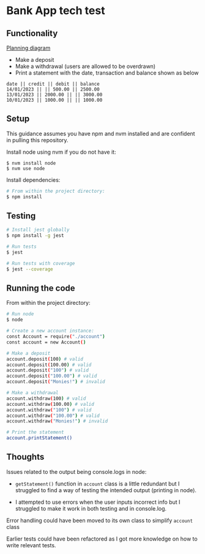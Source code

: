 # Bank App tech test

## Functionality
[Planning diagram](https://raw.githubusercontent.com/AUTOMCAS/bank_tech_test/main/diagram.png)

- Make a deposit
- Make a withdrawal (users are allowed to be overdrawn)
- Print a statement with the date, transaction and balance shown as below

```
date || credit || debit || balance
14/01/2023 || || 500.00 || 2500.00
13/01/2023 || 2000.00 || || 3000.00
10/01/2023 || 1000.00 || || 1000.00
```


## Setup

This guidance assumes you have npm and nvm installed and are confident in pulling this repository.

Install node using nvm if you do not have it:
```
$ nvm install node
$ nvm use node
```

Install dependencies:
``` bash
# From within the project directory:
$ npm install
```

## Testing

```bash
# Install jest globally
$ npm install -g jest

# Run tests
$ jest

# Run tests with coverage
$ jest --coverage
```

## Running the code
From within the project directory:
```bash
# Run node
$ node

# Create a new account instance:
const Account = require("./account")
const account = new Account()

# Make a deposit
account.deposit(100) # valid
account.deposit(100.00) # valid
account.deposit("100") # valid
account.deposit("100.00") # valid
account.deposit("Monies!") # invalid

# Make a withdrawal
account.withdraw(100) # valid
account.withdraw(100.00) # valid
account.withdraw("100") # valid
account.withdraw("100.00") # valid
account.withdraw("Monies!") # invalid

# Print the statement
account.printStatement()
```

## Thoughts

Issues related to the output being console.logs in node:  
- `getStatement()` function in `account` class is a little redundant but I struggled to find a way of testing the intended output (printing in node).

- I attempted to use errors when the user inputs incorrect info but I struggled to make it work in both testing and in console.log. 

Error handling could have been moved to its own class to simplify `account` class

Earlier tests could have been refactored as I got more knowledge on how to write relevant tests.